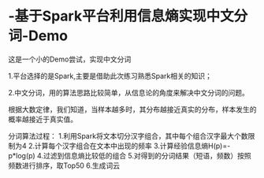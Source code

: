 # -基于Spark平台利用信息熵实现中文分词-Demo

这是一个小的Demo尝试，实现中文分词

1.平台选择的是Spark,主要是借助此次练习熟悉Spark相关的知识；

2.中文分词，用的算法思路比较简单，从信息论的角度来解决中文分词的问题。

根据大数定律，我们知道，当样本越多时，其分布越接近真实的分布，样本发生的概率越接近于真实值。

分词算法过程：
1.利用Spark将文本切分汉字组合，其中每个组合汉字最大个数限制为4
2.计算每个汉字组合在文本中出现的频率
3.计算经验信息熵H(p)=-p*log(p)
4.过滤到信息熵比较低的组合
5.对得到的分词结果（短语，频数）按照频数进行排序，取Top50
6.生成词云
